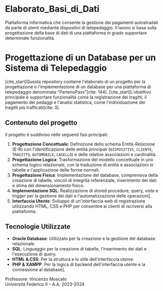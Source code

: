 # Elaborato_Basi_di_Dati
Piattaforma informatica che consente la gestione dei pagamenti autostradali da parte di utenti mediante dispositivi di telepedaggio. Il lavoro si basa sulla progettazione della base di dati di una piattaforma in grado supportare determinate funzionalità.

# Progettazione di un Database per un Sistema di Telepedaggio

[cite_start]Questa repository contiene l'elaborato di un progetto per la progettazione e l'implementazione di un database per una piattaforma di telepedaggio denominata "PartenoPass"[cite: 144]. [cite_start]L'obiettivo principale è supportare funzionalità come la registrazione dei tragitti, il pagamento dei pedaggi e l'analisi statistica, come l'individuazione dei tragitti più trafficati[cite: 3].

## Contenuto del progetto

Il progetto è suddiviso nelle seguenti fasi principali:

1.  **Progettazione Concettuale**: Definizione dello schema Entità-Relazione (E-R) con l'identificazione delle entità principali (`DISPOSITIVI`, `CLIENTE`, `TRAGITTO`, `AUTOMOBILE`, `CASELLO`) e delle relative associazioni e cardinalità.
2.  **Progettazione Logica**: Trasformazione del modello concettuale in uno schema logico relazionale, con la traduzione di entità e associazioni in tabelle e l'applicazione delle forme normali.
3.  **Progettazione Fisica**: Implementazione del database, comprensiva della creazione di tabelle, vincoli di integrità referenziale, inserimento dei dati e stima del dimensionamento fisico.
4.  **Implementazione SQL**: Realizzazione di stored procedure, query, viste e trigger per la gestione dei dati e l'automatizzazione delle operazioni].
5.  **Interfaccia Utente**: Sviluppo di un'interfaccia web di registrazione utilizzando HTML, CSS e PHP per consentire ai clienti di iscriversi alla piattaforma.

## Tecnologie Utilizzate

-   **Oracle Database**: Utilizzato per la creazione e la gestione del database relazionale.
-   **SQL**: Linguaggio per la creazione di tabelle, l'inserimento dei dati e l'esecuzione di query.
-   **HTML & CSS**: Per la struttura e lo stile dell'interfaccia utente.
-   **PHP & XAMPP**: Per la logica di backend dell'interfaccia utente e la connessione al database].

Professore: Vincenzo Moscato    
Università Federico II – A.A. 2023-2024
